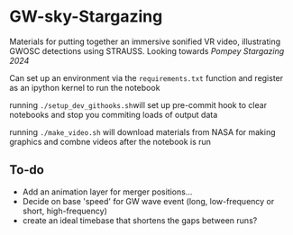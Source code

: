 # GW-sky-Stargazing
Materials for putting together an immersive sonified VR video, illustrating GWOSC detections using STRAUSS. Looking towards _Pompey Stargazing 2024_

Can set up an environment via the `requirements.txt` function  and register as an ipython kernel to run the notebook

running `./setup_dev_githooks.sh`will set up pre-commit hook to clear notebooks and stop you commiting loads of output data 

running `./make_video.sh` will download materials from NASA for making graphics and combne videos after the notebook is run

## To-do

- Add an animation layer for merger positions...
- Decide on base 'speed' for GW wave event (long, low-frequency or short, high-frequency)
- create an ideal timebase that shortens the gaps between runs?
